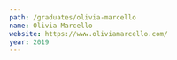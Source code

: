 ```yaml
---
path: /graduates/olivia-marcello
name: Olivia Marcello
website: https://www.oliviamarcello.com/
year: 2019
---
```

